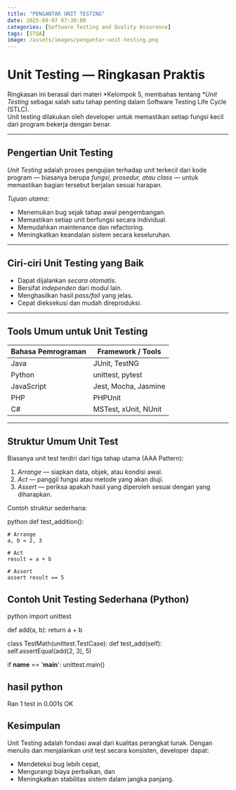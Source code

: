 ```yaml
---
title: "PENGANTAR UNIT TESTING"
date: 2025-09-07 07:30:00
categories: [Software Testing and Quality Assurance]
tags: [STQA]
image: /assets/images/pengantar-unit-testing.png
---
```



# Unit Testing — Ringkasan Praktis
Ringkasan ini berasal dari materi *Kelompok 5, membahas tentang **Unit Testing* sebagai salah satu tahap penting dalam Software Testing Life Cycle (STLC).  
Unit testing dilakukan oleh developer untuk memastikan setiap fungsi kecil dari program bekerja dengan benar.

---

## Pengertian Unit Testing
*Unit Testing* adalah proses pengujian terhadap unit terkecil dari kode program — biasanya berupa *fungsi, prosedur, atau class* — untuk memastikan bagian tersebut berjalan sesuai harapan.

*Tujuan utama:*  
- Menemukan bug sejak tahap awal pengembangan.  
- Memastikan setiap unit berfungsi secara individual.  
- Memudahkan maintenance dan refactoring.  
- Meningkatkan keandalan sistem secara keseluruhan.

---

## Ciri-ciri Unit Testing yang Baik
- Dapat dijalankan *secara otomatis*.  
- Bersifat *independen* dari modul lain.  
- Menghasilkan hasil *pass/fail* yang jelas.  
- Cepat dieksekusi dan mudah direproduksi.

---

## Tools Umum untuk Unit Testing

| Bahasa Pemrograman | Framework / Tools |
|--------------------|-------------------|
| Java | JUnit, TestNG |
| Python | unittest, pytest |
| JavaScript | Jest, Mocha, Jasmine |
| PHP | PHPUnit |
| C# | MSTest, xUnit, NUnit |

---

## Struktur Umum Unit Test
Biasanya unit test terdiri dari tiga tahap utama (AAA Pattern):

1. *Arrange* — siapkan data, objek, atau kondisi awal.  
2. *Act* — panggil fungsi atau metode yang akan diuji.  
3. *Assert* — periksa apakah hasil yang diperoleh sesuai dengan yang diharapkan.

Contoh struktur sederhana:

python
def test_addition():

    # Arrange
    a, b = 2, 3

    # Act
    result = a + b

    # Assert
    assert result == 5


## Contoh Unit Testing Sederhana (Python)
python
import unittest

def add(a, b):
    return a + b

class TestMath(unittest.TestCase):
    def test_add(self):
        self.assertEqual(add(2, 3), 5)

if __name__ == '__main__':
    unittest.main()


hasil
python
----------------------------------------------------------------------
Ran 1 test in 0.001s
OK


## Kesimpulan
Unit Testing adalah fondasi awal dari kualitas perangkat lunak.
Dengan menulis dan menjalankan unit test secara konsisten, developer dapat:
- Mendeteksi bug lebih cepat,
- Mengurangi biaya perbaikan, dan
- Meningkatkan stabilitas sistem dalam jangka panjang.
